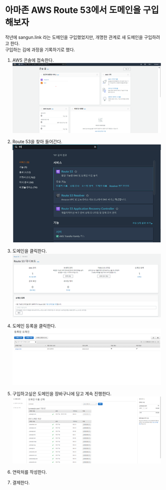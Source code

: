 # 아마존 AWS Route 53에서 도메인을 구입해보자
작년에 sangun.link 라는 도메인을 구입했었지만, 개명한 관계로 새 도메인을 구입하려고 한다.  
구입하는 김에 과정을 기록하기로 했다.

1. AWS 콘솔에 접속한다.
    ![캡처](./001.PNG)

2. Route 53을 찾아 들어간다.
    ![캡처](./002.PNG)

3. 도메인을 클릭한다.
    ![캡처](./003.PNG)

4. 도메인 등록을 클릭한다.
    ![캡처](./004.PNG)
    
5. 구입하고싶은 도메인을 장바구니에 담고 계속 진행한다.
    ![캡처](./005.PNG)

6. 연락처를 작성한다.

7. 결제한다.